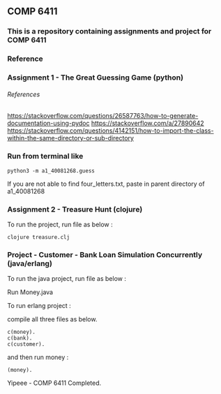 ## COMP 6411
### This is a repository containing assignments and project for COMP 6411

### Reference

### Assignment 1 - The Great Guessing Game (python)

###### References
https://stackoverflow.com/questions/26587763/how-to-generate-documentation-using-pydoc
https://stackoverflow.com/a/27890642
https://stackoverflow.com/questions/4142151/how-to-import-the-class-within-the-same-directory-or-sub-directory

### Run from terminal like
```
python3 -m a1_40081268.guess
```

If you are not able to find four_letters.txt, paste in parent directory of a1_40081268

### Assignment 2 - Treasure Hunt (clojure)

To run the project, run file as below :

```clojure treasure.clj```

### Project - Customer - Bank Loan Simulation Concurrently (java/erlang)

To run the java project, run file as below :

Run Money.java

To run erlang project :

compile all three files as below.

```
c(money).
c(bank).
c(customer).
```
and then run money :

```
(money).
```

Yipeee - COMP 6411 Completed.



